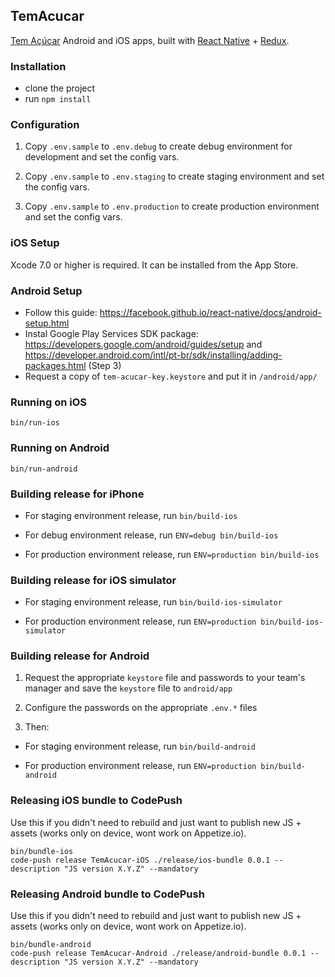 ## TemAcucar

[Tem Açúcar](http://temacucar.com) Android and iOS apps, built with [React Native](https://facebook.github.io/react-native/) + [Redux](http://redux.js.org/).

### Installation

- clone the project
- run `npm install`

### Configuration

1. Copy `.env.sample` to `.env.debug` to create debug environment for development and set the config vars.

2. Copy `.env.sample` to `.env.staging` to create staging environment and set the config vars.

3. Copy `.env.sample` to `.env.production` to create production environment and set the config vars.

### iOS Setup

Xcode 7.0 or higher is required. It can be installed from the App Store.

### Android Setup

- Follow this guide: https://facebook.github.io/react-native/docs/android-setup.html
- Instal Google Play Services SDK package: https://developers.google.com/android/guides/setup and https://developer.android.com/intl/pt-br/sdk/installing/adding-packages.html (Step 3)
- Request a copy of `tem-acucar-key.keystore` and put it in `/android/app/`

### Running on iOS

`bin/run-ios`

### Running on Android

`bin/run-android`

### Building release for iPhone

- For staging environment release, run `bin/build-ios`

- For debug environment release, run `ENV=debug bin/build-ios`

- For production environment release, run `ENV=production bin/build-ios`

### Building release for iOS simulator

- For staging environment release, run `bin/build-ios-simulator`

- For production environment release, run `ENV=production bin/build-ios-simulator`

### Building release for Android

1. Request the appropriate `keystore` file and passwords to your team's manager and save the `keystore` file to `android/app`

2. Configure the passwords on the appropriate `.env.*` files

3. Then:

  - For staging environment release, run `bin/build-android`

  - For production environment release, run `ENV=production bin/build-android`

### Releasing iOS bundle to CodePush

Use this if you didn't need to rebuild and just want to publish new JS + assets (works only on device, wont work on Appetize.io).

```
bin/bundle-ios
code-push release TemAcucar-iOS ./release/ios-bundle 0.0.1 --description "JS version X.Y.Z" --mandatory
```

### Releasing Android bundle to CodePush

Use this if you didn't need to rebuild and just want to publish new JS + assets (works only on device, wont work on Appetize.io).

```
bin/bundle-android
code-push release TemAcucar-Android ./release/android-bundle 0.0.1 --description "JS version X.Y.Z" --mandatory
```
